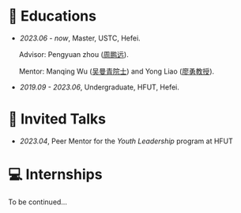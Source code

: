 # 📖 Educations
- *2023.06 - now*, Master, USTC, Hefei.

    Advisor: Pengyuan zhou ([周鹏远](https://pengyuan-zhou.github.io)).

    Mentor: Manqing Wu ([吴曼青院士](https://dspace.ustc.edu.cn/?p=1227)) and Yong Liao ([廖勇教授](https://dspace.ustc.edu.cn/?p=1057)).

- *2019.09 - 2023.06*, Undergraduate, HFUT, Hefei.

# 💬 Invited Talks
- *2023.04*, Peer Mentor for the *Youth Leadership* program at HFUT

# 💻 Internships
To be continued…
